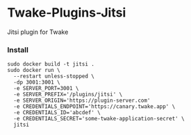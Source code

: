 # Twake-Plugins-Jitsi

Jitsi plugin for Twake

### Install

```
sudo docker build -t jitsi .
sudo docker run \
  --restart unless-stopped \
  -dp 3001:3001 \
  -e SERVER_PORT=3001 \
  -e SERVER_PREFIX='/plugins/jitsi' \
  -e SERVER_ORIGIN='https://plugin-server.com'
  -e CREDENTIALS_ENDPOINT='https://canary.twake.app' \
  -e CREDENTIALS_ID='abcdef' \
  -e CREDENTIALS_SECRET='some-twake-application-secret' \
  jitsi
```
